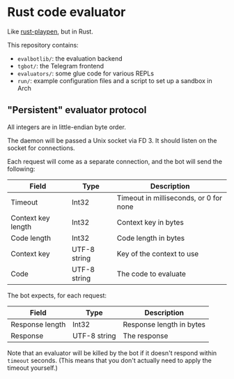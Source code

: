 # Rust code evaluator

Like [rust-playpen](https://github.com/rust-lang/rust-playpen), but in Rust.

This repository contains:

* `evalbotlib/`: the evaluation backend
* `tgbot/`: the Telegram frontend
* `evaluators/`: some glue code for various REPLs
* `run/`: example configuration files and a script to set up a sandbox in Arch

## "Persistent" evaluator protocol

All integers are in little-endian byte order.

The daemon will be passed a Unix socket via FD 3. It should listen on the socket for connections.

Each request will come as a separate connection, and the bot will send the following:

| Field | Type | Description |
| ----- | ---- | ----------- |
| Timeout | Int32 | Timeout in milliseconds, or 0 for none |
| Context key length | Int32 | Context key in bytes |
| Code length | Int32 | Code length in bytes |
| Context key | UTF-8 string | Key of the context to use |
| Code | UTF-8 string | The code to evaluate |

The bot expects, for each request:

| Field | Type | Description |
| ----- | ---- | ----------- |
| Response length | Int32 | Response length in bytes |
| Response | UTF-8 string | The response |

Note that an evaluator will be killed by the bot if it doesn't respond within `timeout` seconds. (This means that you don't actually need to apply the timeout yourself.)
